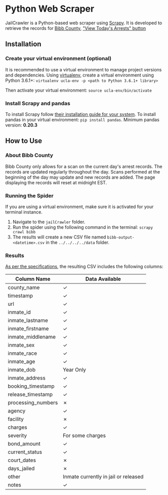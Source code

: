 # Python Web Scraper
JailCrawler is a Python-based web scraper using [Scrapy](https://scrapy.org/).
It is developed to retrieve the records for [Bibb County](http://www.co.bibb.ga.us/BSOInmatesOnline/BSOSearchPage.asp),
["View Today's Arrests" button](http://www.co.bibb.ga.us/BSOInmatesOnline/CurrentDayMaster.asp)

## Installation
### Create your virtual environment (optional)
It is recommended to use a virtual environment to manage project versions and dependencies.
Using [virtualenv](https://virtualenv.pypa.io/en/stable/installation/), create a virtual environment using Python 3.6.1+:
`virtualenv ucla-env -p <path to Python 3.6.1+ library>`

Then activate your virtual environment:
`source ucla-env/bin/activate`

### Install Scrapy and pandas
To install Scrapy follow [their installation guide for your system](https://doc.scrapy.org/en/latest/intro/install.html).
To install pandas in your virtual environment: `pip install pandas`. Minimum pandas version: **0.20.3**

## How to Use
### About Bibb County
Bibb County only allows for a scan on the current day's arrest records. The records are updated regularly throughout the day. Scans performed at the beginning of the day may update and new records are added. The page displaying the records will reset at midnight EST.

### Running the Spider
If you are using a virtual environment, make sure it is activated for your terminal instance.
1. Navigate to the `jailCrawler` folder.
2. Run the spider using the following command in the terminal: `scrapy crawl bibb`
3. The results will create a new CSV file named `bibb-output-<datetime>.csv` in the `../../../../data` folder.

### Results
[As per the specifications](https://github.com/lahoffm/aclu-bail-reform/blob/master/CONTRIBUTING.md#csv-columns-in-order), the resulting CSV includes the following columns:

| Column Name       | Data Available
|-------------------|---------------|
| county_name       | ✓ |
| timestamp         | ✓ |
| url               | ✓ |
| inmate_id         | ✓ |
| inmate_lastname   | ✓ |
| inmate_firstname  | ✓ |
| inmate_middlename | ✓ |
| inmate_sex        | ✓ |
| inmate_race       | ✓ |
| inmate_age        | ✓ |
| inmate_dob        | Year Only |
| inmate_address    | ✓ |
| booking_timestamp | ✓ |
| release_timestamp | ✓ |
| processing_numbers| ✗ |
| agency            | ✓ |
| facility          | ✗ |
| charges           | ✓ |
| severity          | For some charges |
| bond_amount       | ✓ |
| current_status    | ✓ |
| court_dates       | ✗ |
| days_jailed       | ✗ |
| other             | Inmate currently in jail or released |
| notes				| ✓ |
